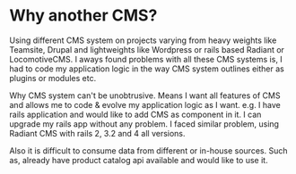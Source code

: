 # Why another CMS?

Using different CMS system on projects varying from heavy weights like Teamsite, Drupal and lightweights
like Wordpress or rails based Radiant or LocomotiveCMS. I aways found problems with all these CMS systems is, I had to code my
application logic in the way CMS system outlines either as plugins or modules etc.

Why CMS system can't be unobtrusive. Means I want all features of CMS and allows me to code &
evolve my application logic as I want. e.g. I have rails application and would like to add CMS as component in it.
I can upgrade my rails app without any problem. I faced similar problem,
using Radiant CMS with rails 2, 3.2 and 4 all versions.

Also it is difficult to consume data from different or in-house sources. Such as, already have product catalog api available and would like to use it.


